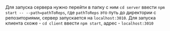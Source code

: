 Для запуска сервера нужно перейти в папку с ним ```cd server``` ввести ```npm start -- --path=pathToReps```, где ```pathToReps``` это путь до директории с репозиториями, сервер запускается на ```localhost:3010```. Для запуска клиента  схоже - ```cd client``` ввести ```npm start```, адрес - ```localhost:3010```